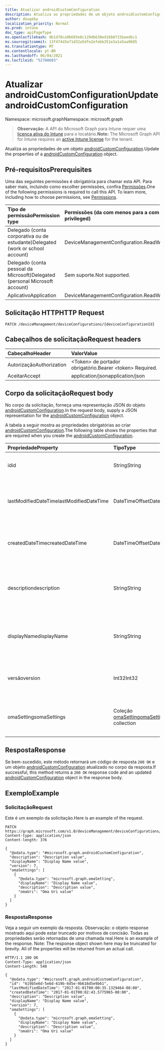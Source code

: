 ```yaml
---
title: Atualizar androidCustomConfiguration
description: Atualiza as propriedades de um objeto androidCustomConfiguration.
author: dougeby
localization_priority: Normal
ms.prod: intune
doc_type: apiPageType
ms.openlocfilehash: 9b1d78ca9b693e8c129db630ed16b8f15baedbc1
ms.sourcegitcommit: 13f474d3e71d32a5dfe2efebb351e3a1a5aa9685
ms.translationtype: MT
ms.contentlocale: pt-BR
ms.lasthandoff: 06/04/2021
ms.locfileid: "52760683"
---
```

# <a name="update-androidcustomconfiguration"></a><span data-ttu-id="0f9cf-103">Atualizar androidCustomConfiguration</span><span class="sxs-lookup"><span data-stu-id="0f9cf-103">Update androidCustomConfiguration</span></span>

<span data-ttu-id="0f9cf-104">Namespace: microsoft.graph</span><span class="sxs-lookup"><span data-stu-id="0f9cf-104">Namespace: microsoft.graph</span></span>

> <span data-ttu-id="0f9cf-105">**Observação:** A API do Microsoft Graph para Intune requer uma [licença ativa do Intune](https://go.microsoft.com/fwlink/?linkid=839381) para o locatário.</span><span class="sxs-lookup"><span data-stu-id="0f9cf-105">**Note:** The Microsoft Graph API for Intune requires an [active Intune license](https://go.microsoft.com/fwlink/?linkid=839381) for the tenant.</span></span>

<span data-ttu-id="0f9cf-106">Atualiza as propriedades de um objeto [androidCustomConfiguration](../resources/intune-deviceconfig-androidcustomconfiguration.md).</span><span class="sxs-lookup"><span data-stu-id="0f9cf-106">Update the properties of a [androidCustomConfiguration](../resources/intune-deviceconfig-androidcustomconfiguration.md) object.</span></span>

## <a name="prerequisites"></a><span data-ttu-id="0f9cf-107">Pré-requisitos</span><span class="sxs-lookup"><span data-stu-id="0f9cf-107">Prerequisites</span></span>
<span data-ttu-id="0f9cf-p101">Uma das seguintes permissões é obrigatória para chamar esta API. Para saber mais, incluindo como escolher permissões, confira [Permissões](/graph/permissions-reference).</span><span class="sxs-lookup"><span data-stu-id="0f9cf-p101">One of the following permissions is required to call this API. To learn more, including how to choose permissions, see [Permissions](/graph/permissions-reference).</span></span>

|<span data-ttu-id="0f9cf-110">Tipo de permissão</span><span class="sxs-lookup"><span data-stu-id="0f9cf-110">Permission type</span></span>|<span data-ttu-id="0f9cf-111">Permissões (da com menos para a com mais privilégios)</span><span class="sxs-lookup"><span data-stu-id="0f9cf-111">Permissions (from least to most privileged)</span></span>|
|:---|:---|
|<span data-ttu-id="0f9cf-112">Delegado (conta corporativa ou de estudante)</span><span class="sxs-lookup"><span data-stu-id="0f9cf-112">Delegated (work or school account)</span></span>|<span data-ttu-id="0f9cf-113">DeviceManagementConfiguration.ReadWrite.All</span><span class="sxs-lookup"><span data-stu-id="0f9cf-113">DeviceManagementConfiguration.ReadWrite.All</span></span>|
|<span data-ttu-id="0f9cf-114">Delegado (conta pessoal da Microsoft)</span><span class="sxs-lookup"><span data-stu-id="0f9cf-114">Delegated (personal Microsoft account)</span></span>|<span data-ttu-id="0f9cf-115">Sem suporte.</span><span class="sxs-lookup"><span data-stu-id="0f9cf-115">Not supported.</span></span>|
|<span data-ttu-id="0f9cf-116">Aplicativo</span><span class="sxs-lookup"><span data-stu-id="0f9cf-116">Application</span></span>|<span data-ttu-id="0f9cf-117">DeviceManagementConfiguration.ReadWrite.All</span><span class="sxs-lookup"><span data-stu-id="0f9cf-117">DeviceManagementConfiguration.ReadWrite.All</span></span>|

## <a name="http-request"></a><span data-ttu-id="0f9cf-118">Solicitação HTTP</span><span class="sxs-lookup"><span data-stu-id="0f9cf-118">HTTP Request</span></span>
<!-- {
  "blockType": "ignored"
}
-->
``` http
PATCH /deviceManagement/deviceConfigurations/{deviceConfigurationId}
```

## <a name="request-headers"></a><span data-ttu-id="0f9cf-119">Cabeçalhos de solicitação</span><span class="sxs-lookup"><span data-stu-id="0f9cf-119">Request headers</span></span>
|<span data-ttu-id="0f9cf-120">Cabeçalho</span><span class="sxs-lookup"><span data-stu-id="0f9cf-120">Header</span></span>|<span data-ttu-id="0f9cf-121">Valor</span><span class="sxs-lookup"><span data-stu-id="0f9cf-121">Value</span></span>|
|:---|:---|
|<span data-ttu-id="0f9cf-122">Autorização</span><span class="sxs-lookup"><span data-stu-id="0f9cf-122">Authorization</span></span>|<span data-ttu-id="0f9cf-123">&lt;Token&gt; de portador obrigatório.</span><span class="sxs-lookup"><span data-stu-id="0f9cf-123">Bearer &lt;token&gt; Required.</span></span>|
|<span data-ttu-id="0f9cf-124">Aceitar</span><span class="sxs-lookup"><span data-stu-id="0f9cf-124">Accept</span></span>|<span data-ttu-id="0f9cf-125">application/json</span><span class="sxs-lookup"><span data-stu-id="0f9cf-125">application/json</span></span>|

## <a name="request-body"></a><span data-ttu-id="0f9cf-126">Corpo da solicitação</span><span class="sxs-lookup"><span data-stu-id="0f9cf-126">Request body</span></span>
<span data-ttu-id="0f9cf-127">No corpo da solicitação, forneça uma representação JSON do objeto [androidCustomConfiguration](../resources/intune-deviceconfig-androidcustomconfiguration.md).</span><span class="sxs-lookup"><span data-stu-id="0f9cf-127">In the request body, supply a JSON representation for the [androidCustomConfiguration](../resources/intune-deviceconfig-androidcustomconfiguration.md) object.</span></span>

<span data-ttu-id="0f9cf-128">A tabela a seguir mostra as propriedades obrigatórias ao criar [androidCustomConfiguration](../resources/intune-deviceconfig-androidcustomconfiguration.md).</span><span class="sxs-lookup"><span data-stu-id="0f9cf-128">The following table shows the properties that are required when you create the [androidCustomConfiguration](../resources/intune-deviceconfig-androidcustomconfiguration.md).</span></span>

|<span data-ttu-id="0f9cf-129">Propriedade</span><span class="sxs-lookup"><span data-stu-id="0f9cf-129">Property</span></span>|<span data-ttu-id="0f9cf-130">Tipo</span><span class="sxs-lookup"><span data-stu-id="0f9cf-130">Type</span></span>|<span data-ttu-id="0f9cf-131">Descrição</span><span class="sxs-lookup"><span data-stu-id="0f9cf-131">Description</span></span>|
|:---|:---|:---|
|<span data-ttu-id="0f9cf-132">id</span><span class="sxs-lookup"><span data-stu-id="0f9cf-132">id</span></span>|<span data-ttu-id="0f9cf-133">String</span><span class="sxs-lookup"><span data-stu-id="0f9cf-133">String</span></span>|<span data-ttu-id="0f9cf-134">Chave da entidade.</span><span class="sxs-lookup"><span data-stu-id="0f9cf-134">Key of the entity.</span></span> <span data-ttu-id="0f9cf-135">Herdada de [deviceConfiguration](../resources/intune-deviceconfig-deviceconfiguration.md)</span><span class="sxs-lookup"><span data-stu-id="0f9cf-135">Inherited from [deviceConfiguration](../resources/intune-deviceconfig-deviceconfiguration.md)</span></span>|
|<span data-ttu-id="0f9cf-136">lastModifiedDateTime</span><span class="sxs-lookup"><span data-stu-id="0f9cf-136">lastModifiedDateTime</span></span>|<span data-ttu-id="0f9cf-137">DateTimeOffset</span><span class="sxs-lookup"><span data-stu-id="0f9cf-137">DateTimeOffset</span></span>|<span data-ttu-id="0f9cf-138">DateTime da última modificação do objeto.</span><span class="sxs-lookup"><span data-stu-id="0f9cf-138">DateTime the object was last modified.</span></span> <span data-ttu-id="0f9cf-139">Herdada de [deviceConfiguration](../resources/intune-deviceconfig-deviceconfiguration.md)</span><span class="sxs-lookup"><span data-stu-id="0f9cf-139">Inherited from [deviceConfiguration](../resources/intune-deviceconfig-deviceconfiguration.md)</span></span>|
|<span data-ttu-id="0f9cf-140">createdDateTime</span><span class="sxs-lookup"><span data-stu-id="0f9cf-140">createdDateTime</span></span>|<span data-ttu-id="0f9cf-141">DateTimeOffset</span><span class="sxs-lookup"><span data-stu-id="0f9cf-141">DateTimeOffset</span></span>|<span data-ttu-id="0f9cf-142">DateTime em que o objeto foi criado.</span><span class="sxs-lookup"><span data-stu-id="0f9cf-142">DateTime the object was created.</span></span> <span data-ttu-id="0f9cf-143">Herdada de [deviceConfiguration](../resources/intune-deviceconfig-deviceconfiguration.md)</span><span class="sxs-lookup"><span data-stu-id="0f9cf-143">Inherited from [deviceConfiguration](../resources/intune-deviceconfig-deviceconfiguration.md)</span></span>|
|<span data-ttu-id="0f9cf-144">description</span><span class="sxs-lookup"><span data-stu-id="0f9cf-144">description</span></span>|<span data-ttu-id="0f9cf-145">String</span><span class="sxs-lookup"><span data-stu-id="0f9cf-145">String</span></span>|<span data-ttu-id="0f9cf-146">O administrador forneceu a descrição da Configuração do dispositivo.</span><span class="sxs-lookup"><span data-stu-id="0f9cf-146">Admin provided description of the Device Configuration.</span></span> <span data-ttu-id="0f9cf-147">Herdada de [deviceConfiguration](../resources/intune-deviceconfig-deviceconfiguration.md)</span><span class="sxs-lookup"><span data-stu-id="0f9cf-147">Inherited from [deviceConfiguration](../resources/intune-deviceconfig-deviceconfiguration.md)</span></span>|
|<span data-ttu-id="0f9cf-148">displayName</span><span class="sxs-lookup"><span data-stu-id="0f9cf-148">displayName</span></span>|<span data-ttu-id="0f9cf-149">String</span><span class="sxs-lookup"><span data-stu-id="0f9cf-149">String</span></span>|<span data-ttu-id="0f9cf-150">O administrador forneceu o nome da Configuração do dispositivo.</span><span class="sxs-lookup"><span data-stu-id="0f9cf-150">Admin provided name of the device configuration.</span></span> <span data-ttu-id="0f9cf-151">Herdada de [deviceConfiguration](../resources/intune-deviceconfig-deviceconfiguration.md)</span><span class="sxs-lookup"><span data-stu-id="0f9cf-151">Inherited from [deviceConfiguration](../resources/intune-deviceconfig-deviceconfiguration.md)</span></span>|
|<span data-ttu-id="0f9cf-152">versão</span><span class="sxs-lookup"><span data-stu-id="0f9cf-152">version</span></span>|<span data-ttu-id="0f9cf-153">Int32</span><span class="sxs-lookup"><span data-stu-id="0f9cf-153">Int32</span></span>|<span data-ttu-id="0f9cf-154">Versão da configuração do dispositivo.</span><span class="sxs-lookup"><span data-stu-id="0f9cf-154">Version of the device configuration.</span></span> <span data-ttu-id="0f9cf-155">Herdada de [deviceConfiguration](../resources/intune-deviceconfig-deviceconfiguration.md)</span><span class="sxs-lookup"><span data-stu-id="0f9cf-155">Inherited from [deviceConfiguration](../resources/intune-deviceconfig-deviceconfiguration.md)</span></span>|
|<span data-ttu-id="0f9cf-156">omaSettings</span><span class="sxs-lookup"><span data-stu-id="0f9cf-156">omaSettings</span></span>|<span data-ttu-id="0f9cf-157">Coleção [omaSetting](../resources/intune-deviceconfig-omasetting.md)</span><span class="sxs-lookup"><span data-stu-id="0f9cf-157">[omaSetting](../resources/intune-deviceconfig-omasetting.md) collection</span></span>|<span data-ttu-id="0f9cf-158">Configurações OMA.</span><span class="sxs-lookup"><span data-stu-id="0f9cf-158">OMA settings.</span></span> <span data-ttu-id="0f9cf-159">Essa coleção pode conter um máximo de 1.000 elementos.</span><span class="sxs-lookup"><span data-stu-id="0f9cf-159">This collection can contain a maximum of 1000 elements.</span></span>|



## <a name="response"></a><span data-ttu-id="0f9cf-160">Resposta</span><span class="sxs-lookup"><span data-stu-id="0f9cf-160">Response</span></span>
<span data-ttu-id="0f9cf-161">Se bem-sucedido, este método retornará um código de resposta `200 OK` e um objeto [androidCustomConfiguration](../resources/intune-deviceconfig-androidcustomconfiguration.md) atualizado no corpo da resposta.</span><span class="sxs-lookup"><span data-stu-id="0f9cf-161">If successful, this method returns a `200 OK` response code and an updated [androidCustomConfiguration](../resources/intune-deviceconfig-androidcustomconfiguration.md) object in the response body.</span></span>

## <a name="example"></a><span data-ttu-id="0f9cf-162">Exemplo</span><span class="sxs-lookup"><span data-stu-id="0f9cf-162">Example</span></span>

### <a name="request"></a><span data-ttu-id="0f9cf-163">Solicitação</span><span class="sxs-lookup"><span data-stu-id="0f9cf-163">Request</span></span>
<span data-ttu-id="0f9cf-164">Este é um exemplo da solicitação.</span><span class="sxs-lookup"><span data-stu-id="0f9cf-164">Here is an example of the request.</span></span>
``` http
PATCH https://graph.microsoft.com/v1.0/deviceManagement/deviceConfigurations/{deviceConfigurationId}
Content-type: application/json
Content-length: 376

{
  "@odata.type": "#microsoft.graph.androidCustomConfiguration",
  "description": "Description value",
  "displayName": "Display Name value",
  "version": 7,
  "omaSettings": [
    {
      "@odata.type": "microsoft.graph.omaSetting",
      "displayName": "Display Name value",
      "description": "Description value",
      "omaUri": "Oma Uri value"
    }
  ]
}
```

### <a name="response"></a><span data-ttu-id="0f9cf-165">Resposta</span><span class="sxs-lookup"><span data-stu-id="0f9cf-165">Response</span></span>
<span data-ttu-id="0f9cf-p109">Veja a seguir um exemplo da resposta. Observação: o objeto response mostrado aqui pode estar truncado por motivos de concisão. Todas as propriedades serão retornadas de uma chamada real.</span><span class="sxs-lookup"><span data-stu-id="0f9cf-p109">Here is an example of the response. Note: The response object shown here may be truncated for brevity. All of the properties will be returned from an actual call.</span></span>
``` http
HTTP/1.1 200 OK
Content-Type: application/json
Content-Length: 548

{
  "@odata.type": "#microsoft.graph.androidCustomConfiguration",
  "id": "619b5e6d-5e6d-619b-6d5e-9b616d5e9b61",
  "lastModifiedDateTime": "2017-01-01T00:00:35.1329464-08:00",
  "createdDateTime": "2017-01-01T00:02:43.5775965-08:00",
  "description": "Description value",
  "displayName": "Display Name value",
  "version": 7,
  "omaSettings": [
    {
      "@odata.type": "microsoft.graph.omaSetting",
      "displayName": "Display Name value",
      "description": "Description value",
      "omaUri": "Oma Uri value"
    }
  ]
}
```




